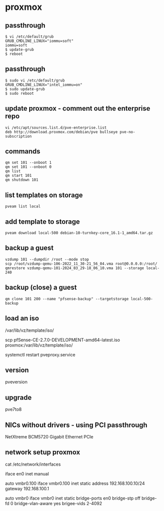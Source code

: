 # proxmox

## passthrough
```
$ vi /etc/default/grub
GRUB_CMDLINE_LINUX="iommu=soft"
iommu=soft
$ update-grub
$ reboot
```

## passthrough
```
$ sudo vi /etc/default/grub
GRUB_CMDLINE_LINUX="intel_iommu=on"
$ sudo update-grub
$ sudo reboot
```

## update proxmox - comment out the enterprise repo
```
vi /etc/apt/sources.list.d/pve-enterprise.list
deb http://download.proxmox.com/debian/pve bullseye pve-no-subscription
```


## commands
```
qm set 101 --onboot 1
qm set 101 --onboot 0
qm list
qm start 101
qm shutdown 101
```

## list templates on storage
```
pveam list local
```

## add template to storage
```
pveam download local-500 debian-10-turnkey-core_16.1-1_amd64.tar.gz
```

## backup a guest
```
vzdump 101 --dumpdir /root --mode stop
scp /root/vzdump-qemu-106-2022_11_30-21_56_04.vma root@0.0.0.0:/root/
qmrestore vzdump-qemu-101-2024_03_29-18_06_10.vma 101 --storage local-240
```

## backup (close) a guest
```
qm clone 101 200 --name "pfsense-backup" --targetstorage local-500-backup
```

## load an iso
/var/lib/vz/template/iso/

scp pfSense-CE-2.7.0-DEVELOPMENT-amd64-latest.iso proxmox:/var/lib/vz/template/iso/

systemctl restart pveproxy.service

## version
pveversion

## upgrade
pve7to8

## NICs without drivers - using PCI passthrough
NetXtreme BCM5720 Gigabit Ethernet PCIe

## network setup proxmox
cat /etc/network/interfaces

iface en0 inet manual

auto vmbr0.100
iface vmbr0.100 inet static
  address 192.168.100.10/24
  gateway 192.168.100.1

auto vmbr0
iface vmbr0 inet static
  bridge-ports en0
  bridge-stp off
  bridge-fd 0
  bridge-vlan-aware yes
  brigee-vids 2-4092


